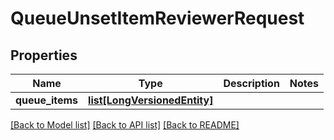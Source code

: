 # QueueUnsetItemReviewerRequest

## Properties
Name | Type | Description | Notes
------------ | ------------- | ------------- | -------------
**queue_items** | [**list[LongVersionedEntity]**](LongVersionedEntity.md) |  | 

[[Back to Model list]](../README.md#documentation-for-models) [[Back to API list]](../README.md#documentation-for-api-endpoints) [[Back to README]](../README.md)


